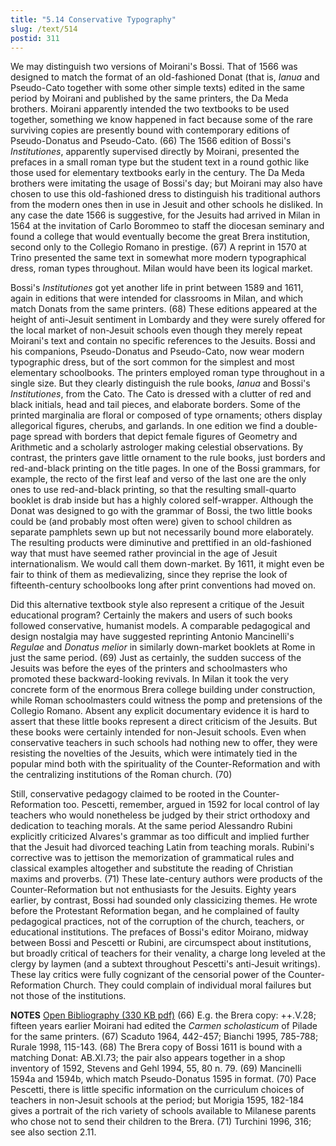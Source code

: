 ```yaml
---
title: "5.14 Conservative Typography"
slug: /text/514
postid: 311
---
```

We may distinguish two versions of Moirani's Bossi. That of 1566 was designed to match the format of an old-fashioned Donat (that is, <em>Ianua</em> and Pseudo-Cato together with some other simple texts) edited in the same period by Moirani and published by the same printers, the Da Meda brothers. Moirani apparently intended the two textbooks to be used together, something we know happened in fact because some of the rare surviving copies are presently bound with contemporary editions of Pseudo-Donatus and Pseudo-Cato. (66) The 1566 edition of Bossi's <em>Institutiones</em>, apparently supervised directly by Moirani, presented the prefaces in a small roman type but the student text in a round gothic like those used for elementary textbooks early in the century. The Da Meda brothers were imitating the usage of Bossi's day; but Moirani may also have chosen to use this old-fashioned dress to distinguish his traditional authors from the modern ones then in use in Jesuit and other schools he disliked. In any case the date 1566 is suggestive, for the Jesuits had arrived in Milan in 1564 at the invitation of Carlo Borommeo to staff the diocesan seminary and found a college that would eventually become the great Brera institution, second only to the Collegio Romano in prestige. (67) A reprint in 1570 at Trino presented the same text in somewhat more modern typographical dress, roman types throughout. Milan would have been its logical market.

Bossi's <em>Institutiones</em> got yet another life in print between 1589 and 1611, again in editions that were intended for classrooms in Milan, and which match Donats from the same printers. (68) These editions appeared at the height of anti-Jesuit sentiment in Lombardy and they were surely offered for the local market of non-Jesuit schools even though they merely repeat Moirani's text and contain no specific references to the Jesuits. Bossi and his companions, Pseudo-Donatus and Pseudo-Cato, now wear modern typographic dress, but of the sort common for the simplest and most elementary schoolbooks. The printers employed roman type throughout in a single size. But they clearly distinguish the rule books, <em>Ianua</em> and Bossi's <em>Institutiones</em>, from the Cato. The Cato is dressed with a clutter of red and black initials, head and tail pieces, and elaborate borders. Some of the printed marginalia are floral or composed of type ornaments; others display allegorical figures, cherubs, and garlands. In one edition we find a double-page spread with borders that depict female figures of Geometry and Arithmetic and a scholarly astrologer making celestial observations. By contrast, the printers gave little ornament to the rule books, just borders and red-and-black printing on the title pages. In one of the Bossi grammars, for example, the recto of the first leaf and verso of the last one are the only ones to use red-and-black printing, so that the resulting small-quarto booklet is drab inside but has a highly colored self-wrapper. Although the Donat was designed to go with the grammar of Bossi, the two little books could be (and probably most often were) given to school children as separate pamphlets sewn up but not necessarily bound more elaborately. The resulting products were diminutive and prettified in an old-fashioned way that must have seemed rather provincial in the age of Jesuit internationalism. We would call them down-market. By 1611, it might even be fair to think of them as medievalizing, since they reprise the look of fifteenth-century schoolbooks long after print conventions had moved on.

Did this alternative textbook style also represent a critique of the Jesuit educational program? Certainly the makers and users of such books followed conservative, humanist models. A comparable pedagogical and design nostalgia may have suggested reprinting Antonio Mancinelli's <em>Regulae</em> and <em>Donatus melior</em> in similarly down-market booklets at Rome in just the same period. (69) Just as certainly, the sudden success of the Jesuits was before the eyes of the printers and schoolmasters who promoted these backward-looking revivals. In Milan it took the very concrete form of the enormous Brera college building under construction, while Roman schoolmasters could witness the pomp and pretensions of the Collegio Romano. Absent any explicit documentary evidence it is hard to assert that these little books represent a direct criticism of the Jesuits. But these books were certainly intended for non-Jesuit schools. Even when conservative teachers in such schools had nothing new to offer, they were resisting the novelties of the Jesuits, which were intimately tied in the popular mind both with the spirituality of the Counter-Reformation and with the centralizing institutions of the Roman church. (70)

Still, conservative pedagogy claimed to be rooted in the Counter-Reformation too. Pescetti, remember, argued in 1592 for local control of lay teachers who would nonetheless be judged by their strict orthodoxy and dedication to teaching morals. At the same period Alessandro Rubini explicitly criticized Alvares's grammar as too difficult and implied further that the Jesuit had divorced teaching Latin from teaching morals. Rubini's corrective was to jettison the memorization of grammatical rules and classical examples altogether and substitute the reading of Christian maxims and proverbs. (71) These late-century authors were products of the Counter-Reformation but not enthusiasts for the Jesuits. Eighty years earlier, by contrast, Bossi had sounded only classicizing themes. He wrote before the Protestant Reformation began, and he complained of faulty pedagogical practices, not of the corruption of the church, teachers, or educational institutions. The prefaces of Bossi's editor Moirano, midway between Bossi and Pescetti or Rubini, are circumspect about institutions, but broadly critical of teachers for their venality, a charge long leveled at the clergy by laymen (and a subtext throughout Pescetti's anti-Jesuit writings). These lay critics were fully cognizant of the censorial power of the Counter-Reformation Church. They could complain of individual moral failures but not those of the institutions.

<strong>NOTES</strong>
<a href="http://www.humanismforsale.org/bibliography.pdf" target="new">Open Bibliography (330 KB pdf)</a>
(66) E.g. the Brera copy: ++.V.28; fifteen years earlier Moirani had edited the <em>Carmen scholasticum</em> of Pilade for the same printers.
(67) Scaduto 1964, 442-457; Bianchi 1995, 785-788; Rurale 1998, 115-143.
(68) The Brera copy of Bossi 1611 is bound with a matching Donat: AB.XI.73; the pair also appears together in a shop inventory of 1592, Stevens and Gehl 1994, 55, 80 n. 79.
(69) Mancinelli 1594a and 1594b, which match Pseudo-Donatus 1595 in format.
(70) Pace Pescetti, there is little specific information on the curriculum choices of teachers in non-Jesuit schools at the period; but Morigia 1595, 182-184 gives a portrait of the rich variety of schools available to Milanese parents who chose not to send their children to the Brera.
(71) Turchini 1996, 316; see also section 2.11.
